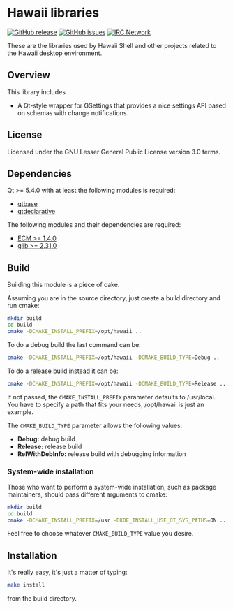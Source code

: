 Hawaii libraries
================

[![GitHub release](https://img.shields.io/github/release/hawaii-desktop/libhawaii.svg)](https://github.com/hawaii-desktop/hawaii-shell)
[![GitHub issues](https://img.shields.io/github/issues/hawaii-desktop/libhawaii.svg)](https://github.com/hawaii-desktop/hawaii-shell/issues)
[![IRC Network](https://img.shields.io/badge/irc-freenode-blue.svg "IRC Freenode")](https://webchat.freenode.net/?channels=hawaii-desktop)

These are the libraries used by Hawaii Shell and other projects related
to the Hawaii desktop environment.

## Overview

This library includes

* A Qt-style wrapper for GSettings that provides a nice
  settings API based on schemas with change notifications.

## License

Licensed under the GNU Lesser General Public License version 3.0 terms.

## Dependencies

Qt >= 5.4.0 with at least the following modules is required:

* [qtbase](http://code.qt.io/cgit/qt/qtbase.git)
* [qtdeclarative](http://code.qt.io/cgit/qt/qtdeclarative.git)

The following modules and their dependencies are required:

* [ECM >= 1.4.0](http://quickgit.kde.org/?p=extra-cmake-modules.git)
* [glib >= 2.31.0](https://git.gnome.org/browse/glib)

## Build

Building this module is a piece of cake.

Assuming you are in the source directory, just create a build directory
and run cmake:

```sh
mkdir build
cd build
cmake -DCMAKE_INSTALL_PREFIX=/opt/hawaii ..
```

To do a debug build the last command can be:

```sh
cmake -DCMAKE_INSTALL_PREFIX=/opt/hawaii -DCMAKE_BUILD_TYPE=Debug ..
```

To do a release build instead it can be:

```sh
cmake -DCMAKE_INSTALL_PREFIX=/opt/hawaii -DCMAKE_BUILD_TYPE=Release ..
```

If not passed, the `CMAKE_INSTALL_PREFIX` parameter defaults to /usr/local.
You have to specify a path that fits your needs, /opt/hawaii is just an example.

The `CMAKE_BUILD_TYPE` parameter allows the following values:

* **Debug:** debug build
* **Release:** release build
* **RelWithDebInfo:** release build with debugging information

### System-wide installation

Those who want to perform a system-wide installation, such as package
maintainers, should pass different arguments to cmake:

```sh
mkdir build
cd build
cmake -DCMAKE_INSTALL_PREFIX=/usr -DKDE_INSTALL_USE_QT_SYS_PATHS=ON ..
```

Feel free to choose whatever `CMAKE_BUILD_TYPE` value you desire.

## Installation

It's really easy, it's just a matter of typing:

```sh
make install
```

from the build directory.
